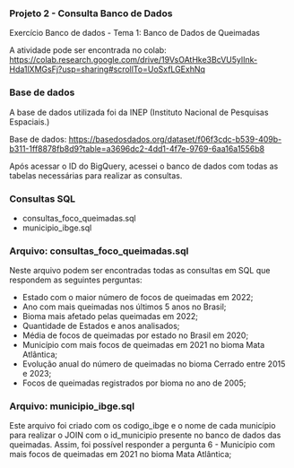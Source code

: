 ### Projeto 2 - Consulta Banco de Dados

Exercício Banco de dados - Tema 1:  Banco de Dados de Queimadas

A atividade pode ser encontrada no colab: https://colab.research.google.com/drive/19VsOAtHke3BcVU5ylInk-Hda1lXMGsFj?usp=sharing#scrollTo=UoSxfLGExhNq

### Base de dados

A base de dados utilizada foi da INEP (Instituto Nacional de Pesquisas Espaciais.)

Base de dados: https://basedosdados.org/dataset/f06f3cdc-b539-409b-b311-1ff8878fb8d9?table=a3696dc2-4dd1-4f7e-9769-6aa16a1556b8

Após acessar o ID do BigQuery, acessei o banco de dados com todas as tabelas necessárias para realizar as consultas.

### Consultas SQL

- consultas_foco_queimadas.sql
- municipio_ibge.sql

### Arquivo: consultas_foco_queimadas.sql

Neste arquivo podem ser encontradas todas as consultas em SQL que respondem as seguintes perguntas:

- Estado com o maior número de focos de queimadas em 2022;
- Ano com mais queimadas nos últimos 5 anos no Brasil;
- Bioma mais afetado pelas queimadas em 2022;
- Quantidade de Estados e anos analisados;
- Média de focos de queimadas por estado no Brasil em 2020;
- Município com mais focos de queimadas em 2021 no bioma Mata Atlântica;
- Evolução anual do número de queimadas no bioma Cerrado entre 2015 e 2023;
- Focos de queimadas registrados por bioma no ano de 2005;

### Arquivo: municipio_ibge.sql

Este arquivo foi criado com os codigo_ibge e o nome de cada município para realizar o JOIN com o id_municipio presente no banco de dados das queimadas. Assim, foi possível responder a pergunta 6 - Município com mais focos de queimadas em 2021 no bioma Mata Atlântica;